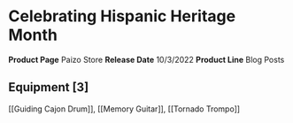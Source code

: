 ﻿---
id: '149'
name: Celebrating Hispanic Heritage Month
rarity: Common
source: null
trait: null
type: Source

---
# Celebrating Hispanic Heritage Month

**Product Page** Paizo Store
**Release Date** 10/3/2022
**Product Line** Blog Posts

## Equipment [3]

[[Guiding Cajon Drum]], [[Memory Guitar]], [[Tornado Trompo]]